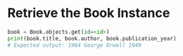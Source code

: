# Retrieve the Book Instance

```python
book = Book.objects.get(id=<id>)
print(book.title, book.author, book.publication_year)
# Expected output: 1984 George Orwell 1949
